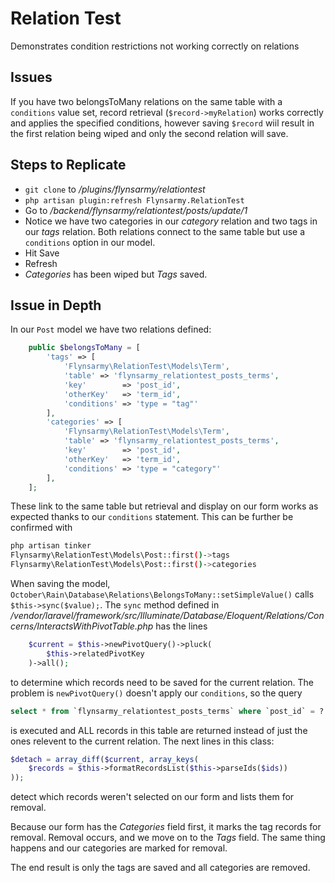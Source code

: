 # Relation Test

Demonstrates condition restrictions not working correctly on relations

## Issues

If you have two belongsToMany relations on the same table with a `conditions` 
value set, record retrieval (`$record->myRelation`) works correctly and applies 
the specified conditions, however saving `$record` wiil result in the first 
relation being wiped and only the second relation will save.

## Steps to Replicate

* `git clone` to */plugins/flynsarmy/relationtest*
* `php artisan plugin:refresh Flynsarmy.RelationTest`
* Go to */backend/flynsarmy/relationtest/posts/update/1*
* Notice we have two categories in our *category* relation and two tags in our *tags* relation. Both relations connect to the same table but use a `conditions` option in our model.
* Hit Save
* Refresh
* *Categories* has been wiped but *Tags* saved.

## Issue in Depth

In our `Post` model we have two relations defined:
```php
    public $belongsToMany = [
        'tags' => [
            'Flynsarmy\RelationTest\Models\Term',
            'table' => 'flynsarmy_relationtest_posts_terms',
            'key'        => 'post_id',
            'otherKey'   => 'term_id',
            'conditions' => 'type = "tag"'
        ],
        'categories' => [
            'Flynsarmy\RelationTest\Models\Term',
            'table' => 'flynsarmy_relationtest_posts_terms',
            'key'        => 'post_id',
            'otherKey'   => 'term_id',
            'conditions' => 'type = "category"'
        ],
    ];
```
These link to the same table but retrieval and display on our form works as 
expected thanks to our `conditions` statement. This can be further be confirmed 
with
```bash
php artisan tinker
Flynsarmy\RelationTest\Models\Post::first()->tags
Flynsarmy\RelationTest\Models\Post::first()->categories
```

When saving the model, `October\Rain\Database\Relations\BelongsToMany::setSimpleValue()` 
calls `$this->sync($value);`.
The `sync` method defined in */vendor/laravel/framework/src/Illuminate/Database/Eloquent/Relations/Concerns/InteractsWithPivotTable.php*
has the lines
```php
    $current = $this->newPivotQuery()->pluck(
        $this->relatedPivotKey
    )->all();
```
to determine which records need to be saved for the current relation. The problem is
`newPivotQuery()` doesn't apply our `conditions`, so the query 
```sql
select * from `flynsarmy_relationtest_posts_terms` where `post_id` = ?
```
is executed and ALL records in this table are returned instead of just the ones
relevent to the current relation.
The next lines in this class:
```php
$detach = array_diff($current, array_keys(
    $records = $this->formatRecordsList($this->parseIds($ids))
));
```
detect which records weren't selected on our form and lists them for removal.

Because our form has the *Categories* field first, it marks the tag records for removal.
Removal occurs, and we move on to the *Tags* field. The same thing happens and our
categories are marked for removal.

The end result is only the tags are saved and all categories are removed.